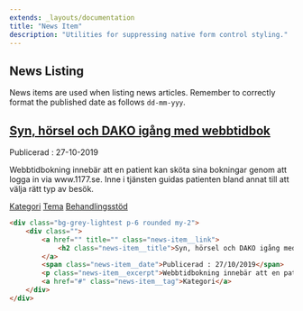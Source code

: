 ```yaml
---
extends: _layouts/documentation
title: "News Item"
description: "Utilities for suppressing native form control styling."
---
```


## News Listing

News items are used when listing news articles. Remember to correctly format the published date as follows `dd-mm-yyy`.

<div class="bg-grey-lightest p-6 rounded my-2">
	<div class="">
		<a href="" title="" class="news-item__link">
			<h2 class="news-item__title">Syn, hörsel och DAKO igång med webbtidbok</h2>
		</a>
		<span class="news-item__date">Publicerad : 27-10-2019</span>
		<p class="news-item__excerpt">Webbtidbokning innebär att en patient kan sköta sina bokningar genom att logga in via www.1177.se. Inne i tjänsten guidas patienten bland annat till att välja rätt typ av besök.</p>
		<a href="#" class="news-item__tag">Kategori</a>
		<a href="#" class="news-item__tag">Tema</a>
		<a href="#" class="news-item__tag">Behandlingsstöd</a>
	</div>
</div>

```html
<div class="bg-grey-lightest p-6 rounded my-2">
	<div class="">
		<a href="" title="" class="news-item__link">
			<h2 class="news-item__title">Syn, hörsel och DAKO igång med webbtidbok</h2>
		</a>
		<span class="news-item__date">Publicerad : 27/10/2019</span>
		<p class="news-item__excerpt">Webbtidbokning innebär att en patient kan sköta sina bokningar genom att logga in via www.1177.se. Inne i tjänsten guidas patienten bland annat till att välja rätt typ av besök.</p>
		<a href="#" class="news-item__tag">Kategori</a>
	</div>
</div>
```